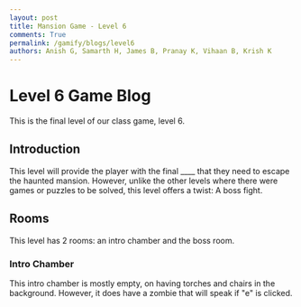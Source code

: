 ```yaml
---
layout: post
title: Mansion Game - Level 6
comments: True
permalink: /gamify/blogs/level6
authors: Anish G, Samarth H, James B, Pranay K, Vihaan B, Krish K
---
```


# Level 6 Game Blog

This is the final level of our class game, level 6. 

## Introduction

This level will provide the player with the final ____ that they need to escape the haunted mansion. However, unlike the other levels where there were games or puzzles to be solved, this level offers a twist: A boss fight.

## Rooms

This level has 2 rooms: an intro chamber and the boss room.

### Intro Chamber

This intro chamber is mostly empty, on having torches and chairs in the background. However, it does have a zombie that will speak if "e" is clicked. 



